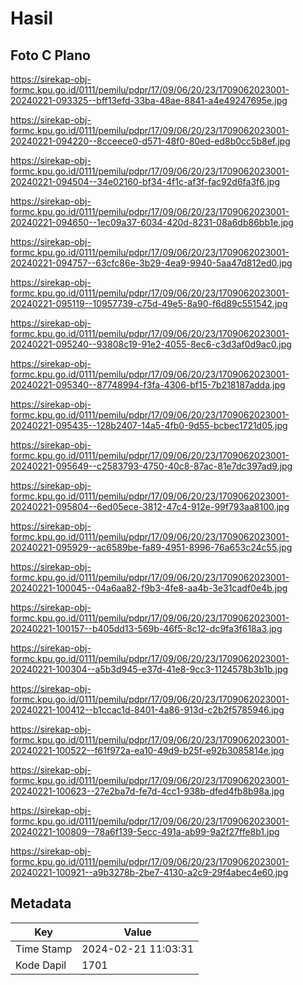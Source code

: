 # Hasil

## Foto C Plano

https://sirekap-obj-formc.kpu.go.id/0111/pemilu/pdpr/17/09/06/20/23/1709062023001-20240221-093325--bff13efd-33ba-48ae-8841-a4e49247695e.jpg

https://sirekap-obj-formc.kpu.go.id/0111/pemilu/pdpr/17/09/06/20/23/1709062023001-20240221-094220--8cceece0-d571-48f0-80ed-ed8b0cc5b8ef.jpg

https://sirekap-obj-formc.kpu.go.id/0111/pemilu/pdpr/17/09/06/20/23/1709062023001-20240221-094504--34e02160-bf34-4f1c-af3f-fac92d6fa3f6.jpg

https://sirekap-obj-formc.kpu.go.id/0111/pemilu/pdpr/17/09/06/20/23/1709062023001-20240221-094650--1ec09a37-6034-420d-8231-08a6db86bb1e.jpg

https://sirekap-obj-formc.kpu.go.id/0111/pemilu/pdpr/17/09/06/20/23/1709062023001-20240221-094757--63cfc86e-3b29-4ea9-9940-5aa47d812ed0.jpg

https://sirekap-obj-formc.kpu.go.id/0111/pemilu/pdpr/17/09/06/20/23/1709062023001-20240221-095119--10957739-c75d-49e5-8a90-f6d89c551542.jpg

https://sirekap-obj-formc.kpu.go.id/0111/pemilu/pdpr/17/09/06/20/23/1709062023001-20240221-095240--93808c19-91e2-4055-8ec6-c3d3af0d9ac0.jpg

https://sirekap-obj-formc.kpu.go.id/0111/pemilu/pdpr/17/09/06/20/23/1709062023001-20240221-095340--87748994-f3fa-4306-bf15-7b218187adda.jpg

https://sirekap-obj-formc.kpu.go.id/0111/pemilu/pdpr/17/09/06/20/23/1709062023001-20240221-095435--128b2407-14a5-4fb0-9d55-bcbec1721d05.jpg

https://sirekap-obj-formc.kpu.go.id/0111/pemilu/pdpr/17/09/06/20/23/1709062023001-20240221-095649--c2583793-4750-40c8-87ac-81e7dc397ad9.jpg

https://sirekap-obj-formc.kpu.go.id/0111/pemilu/pdpr/17/09/06/20/23/1709062023001-20240221-095804--6ed05ece-3812-47c4-912e-99f793aa8100.jpg

https://sirekap-obj-formc.kpu.go.id/0111/pemilu/pdpr/17/09/06/20/23/1709062023001-20240221-095929--ac6589be-fa89-4951-8996-76a653c24c55.jpg

https://sirekap-obj-formc.kpu.go.id/0111/pemilu/pdpr/17/09/06/20/23/1709062023001-20240221-100045--04a6aa82-f9b3-4fe8-aa4b-3e31cadf0e4b.jpg

https://sirekap-obj-formc.kpu.go.id/0111/pemilu/pdpr/17/09/06/20/23/1709062023001-20240221-100157--b405dd13-569b-46f5-8c12-dc9fa3f618a3.jpg

https://sirekap-obj-formc.kpu.go.id/0111/pemilu/pdpr/17/09/06/20/23/1709062023001-20240221-100304--a5b3d945-e37d-41e8-9cc3-1124578b3b1b.jpg

https://sirekap-obj-formc.kpu.go.id/0111/pemilu/pdpr/17/09/06/20/23/1709062023001-20240221-100412--b1ccac1d-8401-4a86-913d-c2b2f5785946.jpg

https://sirekap-obj-formc.kpu.go.id/0111/pemilu/pdpr/17/09/06/20/23/1709062023001-20240221-100522--f61f972a-ea10-49d9-b25f-e92b3085814e.jpg

https://sirekap-obj-formc.kpu.go.id/0111/pemilu/pdpr/17/09/06/20/23/1709062023001-20240221-100623--27e2ba7d-fe7d-4cc1-938b-dfed4fb8b98a.jpg

https://sirekap-obj-formc.kpu.go.id/0111/pemilu/pdpr/17/09/06/20/23/1709062023001-20240221-100809--78a6f139-5ecc-491a-ab99-9a2f27ffe8b1.jpg

https://sirekap-obj-formc.kpu.go.id/0111/pemilu/pdpr/17/09/06/20/23/1709062023001-20240221-100921--a9b3278b-2be7-4130-a2c9-29f4abec4e60.jpg


## Metadata

| Key        | Value               |
| ---------- | ------------------- |
| Time Stamp | 2024-02-21 11:03:31 |
| Kode Dapil | 1701                |



